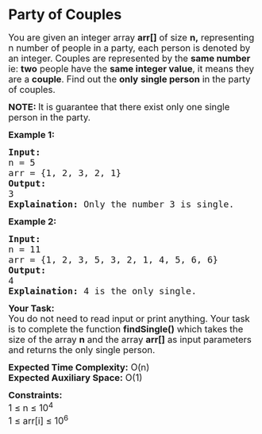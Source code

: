 # Party of Couples
<div class="problems_problem_content__Xm_eO"><p><span style="font-size: 18px;">You are given an integer array <strong>arr[]</strong> of size <strong>n,</strong> representing n number of people in a party, each person is denoted by an integer. Couples are represented by the <strong>same number </strong>ie: <strong>two</strong> people have the <strong>same integer value</strong>, it means they are a <strong>couple</strong>. Find out the <strong>only</strong> <strong>single person</strong> in the party of couples.</span></p>
<p><strong><span style="font-size: 18px;">NOTE:&nbsp;</span></strong><span style="font-size: 18px;">It is guarantee that there exist only one single person in the party.</span></p>
<p><span style="font-size: 18px;"><strong>Example 1:</strong></span></p>
<pre><span style="font-size: 18px;"><strong>Input:</strong> <br>n = 5
arr = {1, 2, 3, 2, 1}
<strong>Output:</strong> <br>3
<strong>Explaination:</strong> Only the number 3 is single.</span></pre>
<p><span style="font-size: 18px;"><strong>Example 2:</strong></span></p>
<pre><span style="font-size: 18px;"><strong>Input:</strong> <br>n = 11 <br>arr = {1, 2, 3, 5, 3, 2, 1, 4, 5, 6, 6} <br><strong>Output: <br></strong>4 <br><strong>Explaination:</strong> 4 is the only single.</span></pre>
<p><strong><span style="font-size: 18px;">Your Task:</span></strong><br><span style="font-size: 18px;">You do not need to read input or print anything. Your task is to complete the function <strong>findSingle()</strong> which takes the size of the array <strong>n</strong> and the array <strong>arr[]</strong> as input parameters and returns the only single person.</span></p>
<p><span style="font-size: 18px;"><strong>Expected Time Complexity:</strong> O(n)<br><strong>Expected Auxiliary Space:</strong> O(1)</span></p>
<p><span style="font-size: 18px;"><strong>Constraints:</strong><br>1 ≤ n ≤ 10<sup>4</sup><br>1 ≤ arr[i] ≤ 10<sup>6</sup></span></p></div>
